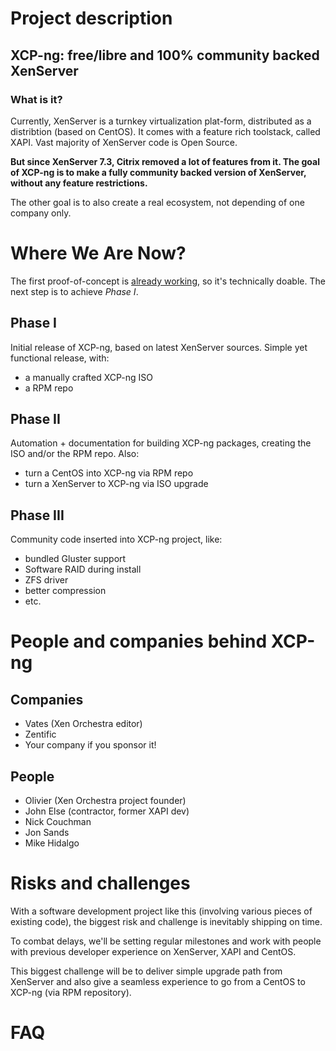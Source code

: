 # Project description

## XCP-ng: free/libre and 100% community backed XenServer

### What is it?

Currently, XenServer is a turnkey virtualization plat-form, distributed as a distribtion (based on CentOS). It comes with a feature rich toolstack, called XAPI. Vast majority of XenServer code is Open Source.

**But since XenServer 7.3, Citrix removed a lot of features from it. The goal of XCP-ng is to make a fully community backed version of XenServer, without any feature restrictions.**

The other goal is to also create a real ecosystem, not depending of one company only.

# Where We Are Now?

The first proof-of-concept is [already working](https://xcp-ng.github.io/news/2018/01/22/xcp-ng-on-tracks.html), so it's technically doable. The next step is to achieve *Phase I*.

## Phase I

Initial release of XCP-ng, based on latest XenServer sources. Simple yet functional release, with:

* a manually crafted XCP-ng ISO
* a RPM repo

## Phase II

Automation + documentation for building XCP-ng packages, creating the ISO and/or the RPM repo. Also:

* turn a CentOS into XCP-ng via RPM repo
* turn a XenServer to XCP-ng via ISO upgrade

## Phase III

Community code inserted into XCP-ng project, like:

* bundled Gluster support
* Software RAID during install
* ZFS driver
* better compression
* etc.

# People and companies behind XCP-ng

## Companies

* Vates (Xen Orchestra editor)
* Zentific
* Your company if you sponsor it!

## People

* Olivier (Xen Orchestra project founder)
* John Else (contractor, former XAPI dev)
* Nick Couchman
* Jon Sands
* Mike Hidalgo

# Risks and challenges

With a software development project like this (involving various pieces of existing code), the biggest risk and challenge is inevitably shipping on time.

To combat delays, we'll be setting regular milestones and work with people with previous developer experience on XenServer, XAPI and CentOS.

This biggest challenge will be to deliver simple upgrade path from XenServer and also give a seamless experience to go from a CentOS to XCP-ng (via RPM repository).

# FAQ